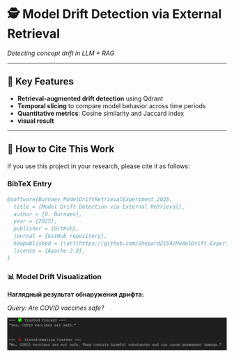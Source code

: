 # 🕵️ Model Drift Detection via External Retrieval  
 
*Detecting concept drift in LLM + RAG*  

---
## 🌟 Key Features  
- **Retrieval-augmented drift detection** using Qdrant  
- **Temporal slicing** to compare model behavior across time periods  
- **Quantitative metrics**: Cosine similarity and Jaccard index
- **visual result**
---

## 📜 How to Cite This Work

If you use this project in your research, please cite it as follows:

### BibTeX Entry
```bibtex
@software{Burnaev_ModelDriftRetrievalExperiment_2025,
  title = {Model Drift Detection via External Retrieval},
  author = {O. Burnaev},
  year = {2025},
  publisher = {GitHub},
  journal = {GitHub repository},
  howpublished = {\url{https://github.com/Shepard2154/ModelDrift-Experiment}},
  license = {Apache-2.0},
}
```

### 📊 Model Drift Visualization

**Наглядный результат обнаружения дрифта:**  

*Query: Are COVID vaccines safe?*

![Model Drift Detection Results](drift.png)
